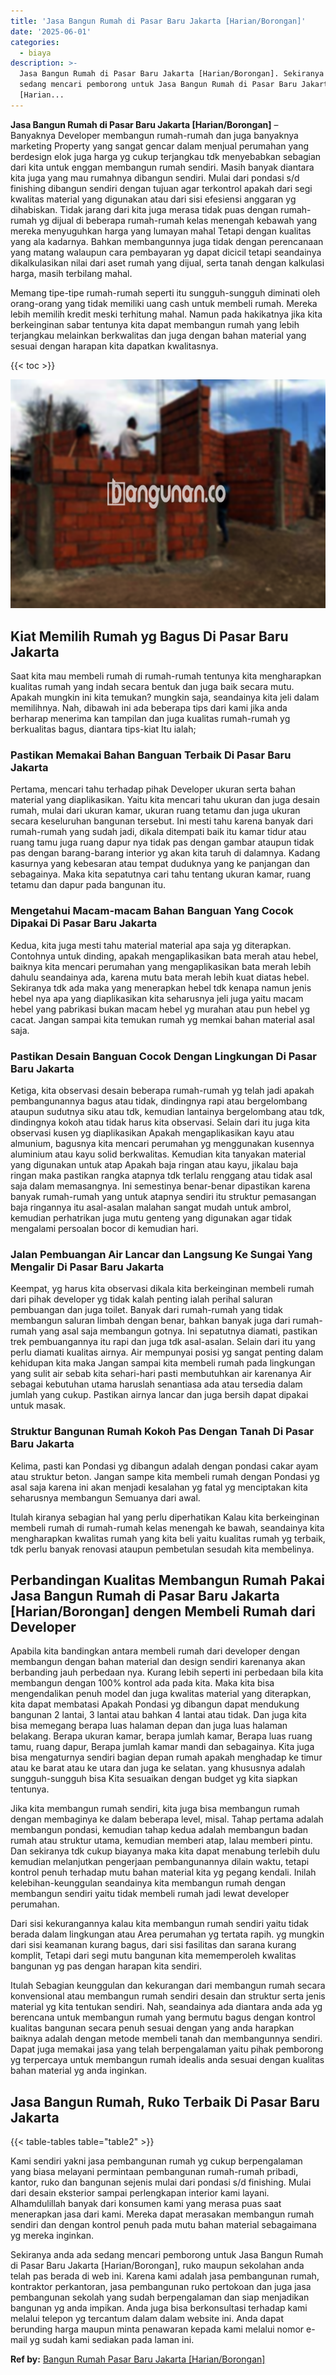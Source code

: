 ```yaml
---
title: 'Jasa Bangun Rumah di Pasar Baru Jakarta [Harian/Borongan]'
date: '2025-06-01'
categories:
  - biaya
description: >-
  Jasa Bangun Rumah di Pasar Baru Jakarta [Harian/Borongan]. Sekiranya anda ada
  sedang mencari pemborong untuk Jasa Bangun Rumah di Pasar Baru Jakarta
  [Harian...
---
```


**Jasa Bangun Rumah di Pasar Baru Jakarta \[Harian/Borongan\]** – Banyaknya Developer membangun rumah-rumah dan juga banyaknya marketing Property yang sangat gencar dalam menjual perumahan yang berdesign elok juga harga yg cukup terjangkau tdk menyebabkan sebagian dari kita untuk enggan membangun rumah sendiri. Masih banyak diantara kita juga yang mau rumahnya dibangun sendiri. Mulai dari pondasi s/d finishing dibangun sendiri dengan tujuan agar terkontrol apakah dari segi kwalitas material yang digunakan atau dari sisi efesiensi anggaran yg dihabiskan. Tidak jarang dari kita juga merasa tidak puas dengan rumah-rumah yg dijual di beberapa rumah-rumah kelas menengah kebawah yang mereka menyuguhkan harga yang lumayan mahal Tetapi dengan kualitas yang ala kadarnya. Bahkan membangunnya juga tidak dengan perencanaan yang matang walaupun cara pembayaran yg dapat dicicil tetapi seandainya dikalkulasikan nilai dari aset rumah yang dijual, serta tanah dengan kalkulasi harga, masih terbilang mahal.

Memang tipe-tipe rumah-rumah seperti itu sungguh-sungguh diminati oleh orang-orang yang tidak memiliki uang cash untuk membeli rumah. Mereka lebih memilih kredit meski terhitung mahal. Namun pada hakikatnya jika kita berkeinginan sabar tentunya kita dapat membangun rumah yang lebih terjangkau melainkan berkwalitas dan juga dengan bahan material yang sesuai dengan harapan kita dapatkan kwalitasnya.

{{< toc >}}

![Jasa Bangun Rumah di Pasar Baru Jakarta [Harian/Borongan]](/images/borong-bangunan-21.png)

## Kiat Memilih Rumah yg Bagus Di Pasar Baru Jakarta

Saat kita mau membeli rumah di rumah-rumah tentunya kita mengharapkan kualitas rumah yang indah secara bentuk dan juga baik secara mutu. Apakah mungkin ini kita temukan? mungkin saja, seandainya kita jeli dalam memilihnya. Nah, dibawah ini ada beberapa tips dari kami jika anda berharap menerima kan tampilan dan juga kualitas rumah-rumah yg berkualitas bagus, diantara tips-kiat Itu ialah;

### Pastikan Memakai Bahan Banguan Terbaik Di Pasar Baru Jakarta

Pertama, mencari tahu terhadap pihak Developer ukuran serta bahan material yang diaplikasikan. Yaitu kita mencari tahu ukuran dan juga desain rumah, mulai dari ukuran kamar, ukuran ruang tetamu dan juga ukuran secara keseluruhan bangunan tersebut. Ini mesti tahu karena banyak dari rumah-rumah yang sudah jadi, dikala ditempati baik itu kamar tidur atau ruang tamu juga ruang dapur nya tidak pas dengan gambar ataupun tidak pas dengan barang-barang interior yg akan kita taruh di dalamnya. Kadang kasurnya yang kebesaran atau tempat duduknya yang ke panjangan dan sebagainya. Maka kita sepatutnya cari tahu tentang ukuran kamar, ruang tetamu dan dapur pada bangunan itu.

### Mengetahui Macam-macam Bahan Banguan Yang Cocok Dipakai Di Pasar Baru Jakarta

Kedua, kita juga mesti tahu material material apa saja yg diterapkan. Contohnya untuk dinding, apakah mengaplikasikan bata merah atau hebel, baiknya kita mencari perumahan yang mengaplikasikan bata merah lebih dahulu seandainya ada, karena mutu bata merah lebih kuat diatas hebel. Sekiranya tdk ada maka yang menerapkan hebel tdk kenapa namun jenis hebel nya apa yang diaplikasikan kita seharusnya jeli juga yaitu macam hebel yang pabrikasi bukan macam hebel yg murahan atau pun hebel yg cacat. Jangan sampai kita temukan rumah yg memkai bahan material asal saja.

### Pastikan Desain Banguan Cocok Dengan Lingkungan Di Pasar Baru Jakarta

Ketiga, kita observasi desain beberapa rumah-rumah yg telah jadi apakah pembangunannya bagus atau tidak, dindingnya rapi atau bergelombang ataupun sudutnya siku atau tdk, kemudian lantainya bergelombang atau tdk, dindingnya kokoh atau tidak harus kita observasi. Selain dari itu juga kita observasi kusen yg diaplikasikan Apakah mengaplikasikan kayu atau almunium, bagusnya kita mencari perumahan yg menggunakan kusennya aluminium atau kayu solid berkwalitas. Kemudian kita tanyakan material yang digunakan untuk atap Apakah baja ringan atau kayu, jikalau baja ringan maka pastikan rangka atapnya tdk terlalu renggang atau tidak asal saja dalam memasangnya. Ini semestinya benar-benar dipastikan karena banyak rumah-rumah yang untuk atapnya sendiri itu struktur pemasangan baja ringannya itu asal-asalan malahan sangat mudah untuk ambrol, kemudian perhatrikan juga mutu genteng yang digunakan agar tidak mengalami persoalan bocor di kemudian hari.

### Jalan Pembuangan Air Lancar dan Langsung Ke Sungai Yang Mengalir Di Pasar Baru Jakarta

Keempat, yg harus kita observasi dikala kita berkeinginan membeli rumah dari pihak developer yg tidak kalah penting ialah perihal saluran pembuangan dan juga toilet. Banyak dari rumah-rumah yang tidak membangun saluran limbah dengan benar, bahkan banyak juga dari rumah-rumah yang asal saja membangun gotnya. Ini sepatutnya diamati, pastikan trek pembuangannya itu rapi dan juga tdk asal-asalan. Selain dari itu yang perlu diamati kualitas airnya. Air mempunyai posisi yg sangat penting dalam kehidupan kita maka Jangan sampai kita membeli rumah pada lingkungan yang sulit air sebab kita sehari-hari pasti membutuhkan air karenanya Air sebagai kebutuhan utama haruslah senantiasa ada atau tersedia dalam jumlah yang cukup. Pastikan airnya lancar dan juga bersih dapat dipakai untuk masak.

### Struktur Bangunan Rumah Kokoh Pas Dengan Tanah Di Pasar Baru Jakarta

Kelima, pasti kan Pondasi yg dibangun adalah dengan pondasi cakar ayam atau struktur beton. Jangan sampe kita membeli rumah dengan Pondasi yg asal saja karena ini akan menjadi kesalahan yg fatal yg menciptakan kita seharusnya membangun Semuanya dari awal.

Itulah kiranya sebagian hal yang perlu diperhatikan Kalau kita berkeinginan membeli rumah di rumah-rumah kelas menengah ke bawah, seandainya kita mengharapkan kwalitas rumah yang kita beli yaitu kualitas rumah yg terbaik, tdk perlu banyak renovasi ataupun pembetulan sesudah kita membelinya.

## Perbandingan Kualitas Membangun Rumah Pakai Jasa Bangun Rumah di Pasar Baru Jakarta \[Harian/Borongan\] dengen Membeli Rumah dari Developer

Apabila kita bandingkan antara membeli rumah dari developer dengan membangun dengan bahan material dan design sendiri karenanya akan berbanding jauh perbedaan nya. Kurang lebih seperti ini perbedaan bila kita membangun dengan 100% kontrol ada pada kita. Maka kita bisa mengendalikan penuh model dan juga kwalitas material yang diterapkan, kita dapat membatasi Apakah Pondasi yg dibangun dapat mendukung bangunan 2 lantai, 3 lantai atau bahkan 4 lantai atau tidak. Dan juga kita bisa memegang berapa luas halaman depan dan juga luas halaman belakang. Berapa ukuran kamar, berapa jumlah kamar, Berapa luas ruang tamu, ruang dapur, Berapa jumlah kamar mandi dan sebagainya. Kita juga bisa mengaturnya sendiri bagian depan rumah apakah menghadap ke timur atau ke barat atau ke utara dan juga ke selatan. yang khususnya adalah sungguh-sungguh bisa Kita sesuaikan dengan budget yg kita siapkan tentunya.

Jika kita membangun rumah sendiri, kita juga bisa membangun rumah dengan membaginya ke dalam beberapa level, misal. Tahap pertama adalah membangun pondasi, kemudian tahap kedua adalah membangun badan rumah atau struktur utama, kemudian memberi atap, lalau memberi pintu. Dan sekiranya tdk cukup biayanya maka kita dapat menabung terlebih dulu kemudian melanjutkan pengerjaan pembangunannya dilain waktu, tetapi kontrol penuh terhadap mutu bahan material kita yg pegang kendali. Inilah kelebihan-keunggulan seandainya kita membangun rumah dengan membangun sendiri yaitu tidak membeli rumah jadi lewat developer perumahan.

Dari sisi kekurangannya kalau kita membangun rumah sendiri yaitu tidak berada dalam lingkungan atau Area perumahan yg tertata rapih. yg mungkin dari sisi keamanan kurang bagus, dari sisi fasilitas dan sarana kurang komplit, Tetapi dari segi mutu bangunan kita mememperoleh kwalitas bangunan yg pas dengan harapan kita sendiri.

Itulah Sebagian keunggulan dan kekurangan dari membangun rumah secara konvensional atau membangun rumah sendiri desain dan struktur serta jenis material yg kita tentukan sendiri. Nah, seandainya ada diantara anda ada yg berencana untuk membangun rumah yang bermutu bagus dengan kontrol kualitas bangunan secara penuh sesuai dengan yang anda harapkan baiknya adalah dengan metode membeli tanah dan membangunnya sendiri. Dapat juga memakai jasa yang telah berpengalaman yaitu pihak pemborong yg terpercaya untuk membangun rumah idealis anda sesuai dengan kualitas bahan material yg anda inginkan.

## Jasa Bangun Rumah, Ruko Terbaik Di Pasar Baru Jakarta

{{< table-tables table="table2" >}}

Kami sendiri yakni jasa pembangunan rumah yg cukup berpengalaman yang biasa melayani permintaan pembangunan rumah-rumah pribadi, kantor, ruko dan bangunan sejenis mulai dari pondasi s/d finishing. Mulai dari desain eksterior sampai perlengkapan interior kami layani. Alhamdulillah banyak dari konsumen kami yang merasa puas saat menerapkan jasa dari kami. Mereka dapat merasakan membangun rumah sendiri dan dengan kontrol penuh pada mutu bahan material sebagaimana yg mereka inginkan.

Sekiranya anda ada sedang mencari pemborong untuk Jasa Bangun Rumah di Pasar Baru Jakarta \[Harian/Borongan\], ruko maupun sekolahan anda telah pas berada di web ini. Karena kami adalah jasa pembangunan rumah, kontraktor perkantoran, jasa pembangunan ruko pertokoan dan juga jasa pembangunan sekolah yang sudah berpengalaman dan siap menjadikan bangunan yg anda impikan. Anda juga bisa berkonsultasi terhadap kami melalui telepon yg tercantum dalam dalam website ini. Anda dapat berunding harga maupun minta penawaran kepada kami melalui nomor e-mail yg sudah kami sediakan pada laman ini.

**Ref by:** [Bangun Rumah Pasar Baru Jakarta [Harian/Borongan]](https://id.wikipedia.org/wiki/Bangun)
